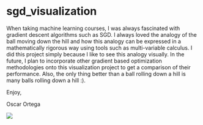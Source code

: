# sgd_visualization

When taking machine learning courses, I was always fascinated with gradient descent algorithms such as SGD.
I always loved the analogy of the ball moving down the hill and how this analogy can be expressed in a mathematically rigorous way using tools such as multi-variable calculus. 
I did this project simply because I like to see this analogy visually. In the future, I plan to incorporate other gradient based optimization methodologies onto this visualization project to get a comparison of their performance. 
Also, the only thing better than a ball rolling down a hill is many balls rolling down a hill :).

Enjoy,


Oscar Ortega

![](https://github.com/oortega20/sgd_visualization/blob/master/sgd.gif)
